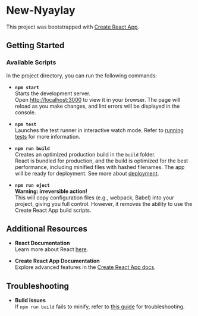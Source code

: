 # New-Nyaylay

This project was bootstrapped with [Create React App](https://github.com/facebook/create-react-app).

## Getting Started

### Available Scripts

In the project directory, you can run the following commands:

- **`npm start`**  
  Starts the development server.  
  Open [http://localhost:3000](http://localhost:3000) to view it in your browser. The page will reload as you make changes, and lint errors will be displayed in the console.

- **`npm test`**  
  Launches the test runner in interactive watch mode. Refer to [running tests](https://facebook.github.io/create-react-app/docs/running-tests) for more information.

- **`npm run build`**  
  Creates an optimized production build in the `build` folder.  
  React is bundled for production, and the build is optimized for the best performance, including minified files with hashed filenames. The app will be ready for deployment. See more about [deployment](https://facebook.github.io/create-react-app/docs/deployment).

- **`npm run eject`**  
  **Warning: irreversible action!**  
  This will copy configuration files (e.g., webpack, Babel) into your project, giving you full control. However, it removes the ability to use the Create React App build scripts.

## Additional Resources

- **React Documentation**  
  Learn more about React [here](https://reactjs.org/).

- **Create React App Documentation**  
  Explore advanced features in the [Create React App docs](https://facebook.github.io/create-react-app/docs/getting-started).

## Troubleshooting

- **Build Issues**  
  If `npm run build` fails to minify, refer to [this guide](https://facebook.github.io/create-react-app/docs/troubleshooting#npm-run-build-fails-to-minify) for troubleshooting.
